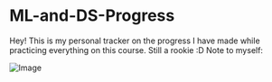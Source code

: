 # ML-and-DS-Progress
Hey! This is my personal tracker on the progress I have made while practicing everything on this course.
Still a rookie :D
Note to myself:


![Image](https://github.com/user-attachments/assets/4a9c1c53-cf10-4d3b-acd7-5c07f1d85766)
